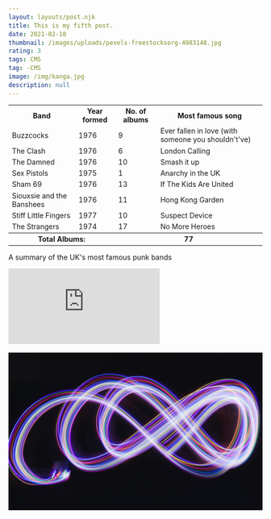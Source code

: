 ```yaml
---
layout: layouts/post.njk
title: This is my fifth post.
date: 2021-02-10
thumbnail: /images/uploads/pexels-freestocksorg-4983148.jpg
rating: 3
tags: CMS
tag: -CMS
image: /img/kanga.jpg
description: null
---
```

<div id="table">            
    <table class="tftable">
    <tbody><tr><th>Band</th><th>Year formed</th><th>No. of albums</th><th>Most famous song</th></tr>
    <tr id="r1"><td>Buzzcocks</td><td>1976</td><td>9</td><td>Ever fallen in love (with someone you shouldn't've)</td></tr>
    <tr id="r2"><td>The Clash</td><td>1976</td><td>6</td><td>London Calling</td></tr>
    <tr id="r3"><td>The Damned</td><td>1976</td><td>10</td><td>Smash it up</td></tr>
    <tr id="r4"><td>Sex Pistols</td><td>1975</td><td>1</td><td>Anarchy in the UK</td></tr>
    <tr id="r5"><td>Sham 69</td><td>1976</td><td>13</td><td>If The Kids Are United</td></tr>
    <tr id="r6"><td>Siouxsie and the Banshees</td><td>1976</td><td>11</td><td>Hong Kong Garden</td></tr>
    <tr id="r7"><td>Stiff Little Fingers</td><td>1977</td><td>10</td><td>Suspect Device</td></tr>
    <tr id="r8"><td>The Strangers</td><td>1974</td><td>17</td><td>No More Heroes</td></tr>
    <tr><th id="total" colspan="2"> Total Albums:</th><th id="totalnum" colspan="2">77</th></tr>
    </tbody></table>  
    <p id="tbtitle">A summary of the UK's most famous punk bands </p>
</div>

<div class="col-md-8  iframe-container">
    <iframe class="d-block w-100" src="https://www.youtube.com/embed/nVrdXUHvsF0?start=14" frameborder="0" allow="accelerometer; autoplay; clipboard-write; encrypted-media; gyroscope; picture-in-picture" allowfullscreen=""></iframe>
</div>

![new img    Photo by Raphael Brasileiro from Pexels](/images/uploads/pexels-raphael-brasileiro-6047129.jpg "Photo by Raphael Brasileiro from Pexels")